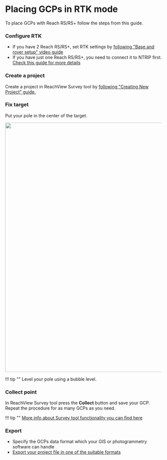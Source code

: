# Placing GCPs in RTK mode

To place GCPs with Reach RS/RS+ follow the steps from this guide.

### Configure RTK

* If you have 2 Reach RS/RS+, set RTK settings by [following "Base and rover setup" video guide](https://youtu.be/4GfUDoDwEAE)
* If you have just one Reach RS/RS+, you need to connect it to NTRIP first. [Check this guide for more details](../../tutorials/ntrip-workflow/)


### Create a project

Create a project in ReachView Survey tool by [following "Creating New Project" guide.](../../reachview/survey/#creating-new-project)

### Fix target

Put your pole in the center of the target.

<div style="text-align: center;"><img src="../img/reach/placing-gcps/placing-gcp.jpg" style="width: 800px;"></div>

!!! tip ""
	Level your pole using a bubble level.


### Collect point

In ReachView Survey tool press the **Collect** button and save your GCP. Repeat the procedure for as many GCPs as you need.

!!! tip ""
	[More info about Survey tool functionality you can find here](../../reachview/survey/)

### Export

* Specify the GCPs data format which your GIS or photogrammetry software can handle 
* [Export your project file in one of the suitable formats](../../reachview/survey/#exporting-data)
